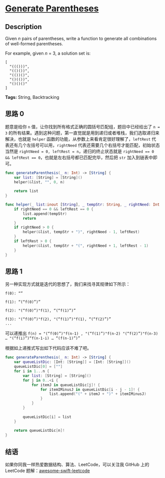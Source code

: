 # [Generate Parentheses][title]

## Description

Given *n* pairs of parentheses, write a function to generate all combinations of well-formed parentheses.

For example, given *n* = 3, a solution set is:

```
[
  "((()))",
  "(()())",
  "(())()",
  "()(())",
  "()()()"
]
```

**Tags:** String, Backtracking


## 思路 0

题意是给你 `n` 值，让你找到所有格式正确的圆括号匹配组，题目中已经给出了 `n = 3` 的所有结果。遇到这种问题，第一直觉就是用到递归或者堆栈，我们选取递归来解决，也就是 `helper` 函数的功能，从参数上来看肯定很好理解了，`leftRest` 代表还有几个左括号可以用，`rightNeed` 代表还需要几个右括号才能匹配，初始状态当然是 `rightNeed = 0, leftRest = n`，递归的终止状态就是 `rightNeed == 0 && leftRest == 0`，也就是左右括号都已匹配完毕，然后把 `str` 加入到链表中即可。

```swift
func generateParenthesis(_ n: Int) -> [String] {
    var list: [String] = [String]()
    helper(&list, "", 0, n)
    
    return list
}

func helper(_ list:inout [String], _ tempStr: String, _ rightNeed: Int, _ leftRest: Int) {
    if rightNeed == 0 && leftRest == 0 {
        list.append(tempStr)
        return
    }
    if rightNeed > 0 {
        helper(&list, tempStr + ")", rightNeed - 1, leftRest)
    }
    if leftRest > 0 {
        helper(&list, tempStr + "(", rightNeed + 1, leftRest - 1)
    }
}
```


## 思路 1

另一种实现方式就是迭代的思想了，我们来找寻其规律如下所示：

```
f(0): “”

f(1): “(“f(0)”)”

f(2): "(“f(0)”)"f(1), “(“f(1)”)”

f(3): "(“f(0)”)"f(2), "(“f(1)”)"f(1), “(“f(2)”)”
...
```

可以递推出 `f(n) = "(“f(0)”)"f(n-1) , "(“f(1)”)"f(n-2) "(“f(2)”)"f(n-3) … "(“f(i)”)“f(n-1-i) … “(f(n-1)”)”`

根据如上递推式写出如下代码应该不难了吧。

```swift
func generateParenthesis(_ n: Int) -> [String] {
    var queueListDic: [Int: [String]] = [Int: [String]]()
    queueListDic[0] = [""]
    for i in 1...n {
        var list: [String] = [String]()
        for j in 0..<i {
            for itemJ in queueListDic[j]! {
                for itemIMinusJ in queueListDic[i - j - 1]! {
                    list.append("(" + itemJ + ")" + itemIMinusJ)
                }
            }
        }
        
        queueListDic[i] = list
    }
    
    return queueListDic[n]!
}
```


## 结语

如果你同我一样热爱数据结构、算法、LeetCode，可以关注我 GitHub 上的 LeetCode 题解：[awesome-swift-leetcode][zgpeace]



[title]: https://leetcode.com/problems/generate-parentheses
[zgpeace]: https://github.com/zgpeace/awesome-swift-leetcode

